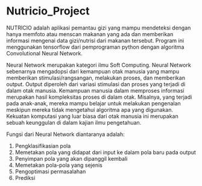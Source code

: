 # Nutricio_Project

NUTRICIO adalah aplikasi pemantau gizi yang mampu mendeteksi dengan hanya memfoto atau menscan makanan yang ada dan memberikan informasi mengenai data gizi/nutrisi dari makanan tersebut. Program ini menggunakan tensorflow dari pemprograman python dengan algoritma Convolutional Neural Network.

Neural Network merupakan kategori ilmu Soft Computing. Neural Network sebenarnya mengadopsi dari kemampuan otak manusia yang mampu memberikan stimulasi/rangsangan, melakukan proses, dan memberikan output. Output diperoleh dari variasi stimulasi dan proses yang terjadi di dalam otak manusia. Kemampuan manusia dalam memproses informasi merupakan hasil kompleksitas proses di dalam otak. Misalnya, yang terjadi pada anak-anak, mereka mampu belajar untuk melakukan pengenalan meskipun mereka tidak mengetahui algoritma apa yang digunakan. Kekuatan komputasi yang luar biasa dari otak manusia ini merupakan sebuah keunggulan di dalam kajian ilmu pengetahuan.

Fungsi dari Neural Network diantaranya adalah:
1. Pengklasifikasian pola
2. Memetakan pola yang didapat dari input ke dalam pola baru pada output
3. Penyimpan pola yang akan dipanggil kembali
4. Memetakan pola-pola yang sejenis
5. Pengoptimasi permasalahan
6. Prediksi
